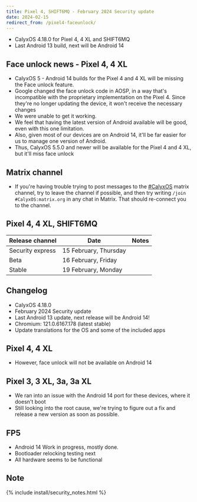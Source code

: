 ```yaml
---
title: Pixel 4, SHIFT6MQ - February 2024 Security update
date: 2024-02-15
redirect_from: /pixel4-faceunlock/
---
```


* CalyxOS 4.18.0 for Pixel 4, 4 XL and SHIFT6MQ
* Last Android 13 build, next will be Android 14

## Face unlock news - Pixel 4, 4 XL

* CalyxOS 5 - Android 14 builds for the Pixel 4 and 4 XL will be missing the Face unlock feature.
* Google changed the face unlock code in AOSP, in a way that's incompatible with the proprietary implementation on the Pixel 4. Since they're no longer updating the device, it won't receive the necessary changes
* We were unable to get it working.
* We feel that having the latest version of Android available will be good, even with this one limitation.
* Also, given most of our devices are on Android 14, it'll be far easier for us to manage one version of Android.
* Thus, CalyxOS 5.5.0 and newer will be available for the Pixel 4 and 4 XL, but it'll miss face unlock


## Matrix channel

* If you're having trouble trying to post messages to the [#CalyxOS](https://matrix.to/#/#CalyxOS:matrix.org) matrix channel, try to leave the channel if possible, and then try writing `/join #CalyxOS:matrix.org` in any chat in Matrix. That should re-connect you to the channel.


## Pixel 4, 4 XL, SHIFT6MQ

| Release channel  | Date   | Notes |
| ---------------- | ------ | ------ |
| Security express | 15 February, Thursday | |
| Beta | 16 February, Friday | |
| Stable | 19 February, Monday | |

## Changelog

* CalyxOS 4.18.0
* February 2024 Security update
* Last Android 13 update, next release will be Android 14!
* Chromium: 121.0.6167.178 (latest stable)
* Update translations for the OS and some of the included apps

## Pixel 4, 4 XL
* However, face unlock will not be available on Android 14

## Pixel 3, 3 XL, 3a, 3a XL

* We ran into an issue with the Android 14 port for these devices, where it doesn't boot
* Still looking into the root cause, we're trying to figure out a fix and release a new version as soon as possible.

## FP5

* Android 14 Work in progress, mostly done.
* Bootloader relocking testing next
* All hardware seems to be functional

## Note

{% include install/security_notes.html %}
